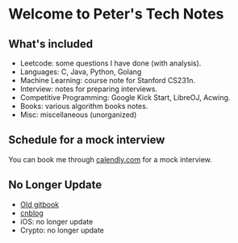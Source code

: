 # Welcome to Peter's Tech Notes

## What's included
* Leetcode: some questions I have done (with analysis).
* Languages: C, Java, Python, Golang
* Machine Learning: course note for Stanford CS231n.
* Interview: notes for preparing interviews.
* Competitive Programming: Google Kick Start, LibreOJ, Acwing.
* Books: various algorithm books notes.
* Misc: miscellaneous (unorganized)

## Schedule for a mock interview

You can book me through [calendly.com](https://calendly.com/hychen1210/one-to-one-mock-interview) for a mock interview. 

## No Longer Update
* [Old gitbook](https://advpetc-algorithm.gitbook.io/notes/)
* [cnblog](https://www.cnblogs.com/goldenticket)
* iOS: no longer update
* Crypto: no longer update

